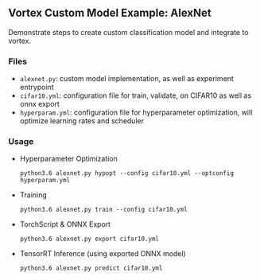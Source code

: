 ## Vortex Custom Model Example: AlexNet
Demonstrate steps to create custom classification model and integrate to vortex.

### Files
- `alexnet.py`: custom model implementation, as well as experiment entrypoint
- `cifar10.yml`: configuration file for train, validate, on CIFAR10 as well as onnx export
- `hyperparam.yml`: configuration file for hyperparameter optimization, will optimize learning rates and scheduler

### Usage
- Hyperparameter Optimization
  ```
  python3.6 alexnet.py hypopt --config cifar10.yml --optconfig hyperparam.yml
  ```
- Training
  ```
  python3.6 alexnet.py train --config cifar10.yml
  ```
- TorchScript & ONNX Export
  ```
  python3.6 alexnet.py export cifar10.yml
  ```
- TensorRT Inference (using exported ONNX model)
  ```
  python3.6 alexnet.py predict cifar10.yml
  ```